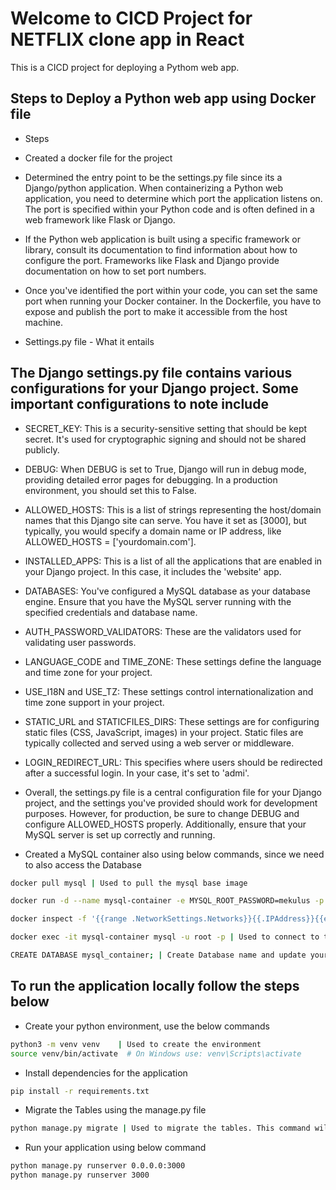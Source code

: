 
# Welcome to CICD Project for NETFLIX clone app in React

This is a CICD project for deploying a Pythom web app.

## Steps to Deploy a Python web app using Docker file

- Steps

- Created a docker file for the project

- Determined the entry point to be the settings.py file since its a Django/python application. When containerizing a Python web application, you need to determine which port the application listens on. The port is specified within your Python code and is often defined in a web framework like Flask or Django.

- If the Python web application is built using a specific framework or library, consult its documentation to find information about how to configure the port. Frameworks like Flask and Django provide documentation on how to set port numbers.

- Once you've identified the port within your code, you can set the same port when running your Docker container. In the Dockerfile, you have to expose and publish the port to make it accessible from the host machine.

- Settings.py file - What it entails

## The Django settings.py file contains various configurations for your Django project. Some important configurations to note include

- SECRET_KEY: This is a security-sensitive setting that should be kept secret. It's used for cryptographic signing and should not be shared publicly.

- DEBUG: When DEBUG is set to True, Django will run in debug mode, providing detailed error pages for debugging. In a production environment, you should set this to False.

- ALLOWED_HOSTS: This is a list of strings representing the host/domain names that this Django site can serve. You have it set as [3000], but typically, you would specify a domain name or IP address, like ALLOWED_HOSTS = ['yourdomain.com'].

- INSTALLED_APPS: This is a list of all the applications that are enabled in your Django project. In this case, it includes the 'website' app.

- DATABASES: You've configured a MySQL database as your database engine. Ensure that you have the MySQL server running with the specified credentials and database name.

- AUTH_PASSWORD_VALIDATORS: These are the validators used for validating user passwords.

- LANGUAGE_CODE and TIME_ZONE: These settings define the language and time zone for your project.

- USE_I18N and USE_TZ: These settings control internationalization and time zone support in your project.

- STATIC_URL and STATICFILES_DIRS: These settings are for configuring static files (CSS, JavaScript, images) in your project. Static files are typically collected and served using a web server or middleware.

- LOGIN_REDIRECT_URL: This specifies where users should be redirected after a successful login. In your case, it's set to 'admi'.

- Overall, the settings.py file is a central configuration file for your Django project, and the settings you've provided should work for development purposes. However, for production, be sure to change DEBUG and configure ALLOWED_HOSTS properly. Additionally, ensure that your MySQL server is set up correctly and running.

- Created a MySQL container also using below commands, since we need to also access the Database

```bash
docker pull mysql | Used to pull the mysql base image
```

```bash
docker run -d --name mysql-container -e MYSQL_ROOT_PASSWORD=mekulus -p 3306:3306 mysql:latest | Used to create container with pw as mekulus, and container name as mysql-container. Tagged latest
```

```bash
docker inspect -f '{{range .NetworkSettings.Networks}}{{.IPAddress}}{{end}}' mysql-container | Used to get IP of the container to connect to it via terminal
```

```bash
docker exec -it mysql-container mysql -u root -p | Used to connect to the server. Would prompt for password 
```

```bash
CREATE DATABASE mysql_container; | Create Database name and update your settings.py file with new name 
```

## To run the application locally follow the steps below

- Create your python environment, use the below commands

```bash
python3 -m venv venv    | Used to create the environment
source venv/bin/activate  # On Windows use: venv\Scripts\activate
```

- Install dependencies for the application

```bash
pip install -r requirements.txt
```

- Migrate the Tables using the manage.py file

```bash
python manage.py migrate | Used to migrate the tables. This command will create the necessary tables in your database
```

- Run your application using below command

```bash
python manage.py runserver 0.0.0.0:3000
python manage.py runserver 3000
```

